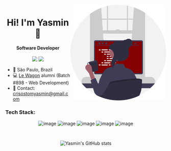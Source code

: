<img align="right" src="photo.svg" width="300" />
<h1 align="center">Hi! I'm Yasmin 🚩</h1>

<h4 align="center">Software Developer</h4>

<p align="center">
  <a href="https://www.linkedin.com/in/yasmin-crisostomo-45baa9237/"><img src="https://img.shields.io/badge/LinkedIn-850000?style=for-the-badge&logo=linkedin&logoColor=white"/></a>
   <a href="https://www.instagram.com/yasmincrisostom/"><img src="https://img.shields.io/badge/Instagram-850000?style=for-the-badge&logo=instagram&logoColor=white"/></a>
</p>

- 📍 São Paulo, Brazil
- 💻 <a href="https://www.lewagon.com/">Le Wagon</a> alumni (Batch #898 - Web Development)
- 📩 Contact: crisostomyasmin@gmail.com


<h3>Tech Stack:</h3>
  
  <div align="center">
    
  ![image](https://img.shields.io/badge/Ruby_on_Rails-850000?style=for-the-badge&logo=ruby&logoColor=white)
  ![image](https://img.shields.io/badge/javascript-850000?style=for-the-badge&logo=javascript&logoColor=white)
  ![image](https://img.shields.io/badge/MongoDB-850000?style=for-the-badge&logo=mongodb&logoColor=white)
  ![image](https://img.shields.io/badge/PostgreSQL-850000?style=for-the-badge&logo=postgresql&logoColor=white)
  ![image](https://img.shields.io/badge/Heroku-850000?style=for-the-badge&logo=heroku&logoColor=white)
  
  </div>
  <br>
  <div align="center">
    
   ![Yasmin's GitHub stats](https://github-readme-stats.vercel.app/api/top-langs?username=yasmincrisostom&hide=html&theme=moltack&show_icons=true&hide_progress=true)
  
  </div>
